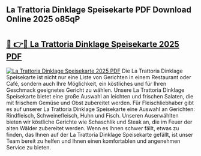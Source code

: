## La Trattoria Dinklage Speisekarte PDF Download Online 2025 o85qP

# <h2><a href="http://gc9kdp.nevu.top/?p=La+Trattoria+Dinklage+Speisekarte">🔗 👉🔴 La Trattoria Dinklage Speisekarte 2025 PDF</a></h2>

[![La Trattoria Dinklage Speisekarte 2025 PDF](https://i.imgur.com/dBaPXMq.png)](http://gc9kdp.nevu.top/?p=La+Trattoria+Dinklage+Speisekarte)
Die La Trattoria Dinklage Speisekarte ist nicht nur eine Liste von Gerichten in einem Restaurant oder Café, sondern auch Ihre Möglichkeit, ein köstliches und für Ihren Geschmack geeignetes Gericht zu wählen. Unsere La Trattoria Dinklage Speisekarte bietet eine große Auswahl an leichten und frischen Salaten, die mit frischem Gemüse und Obst zubereitet werden. Für Fleischliebhaber gibt es auf unserer La Trattoria Dinklage Speisekarte eine Auswahl an Gerichten: Rindfleisch, Schweinefleisch, Huhn und Fisch. Unseren Auserwählten bieten wir köstliche Gerichte wie Schaschlik und Steak an, die im Feuer der alten Wälder zubereitet werden. Wenn es Ihnen schwer fällt, etwas zu finden, das Ihnen auf der La Trattoria Dinklage Speisekarte gefällt, ist unser Team bereit zu helfen und Ihnen einen komfortablen und angenehmen Service zu bieten.
